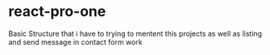 # react-pro-one
Basic Structure that i have to trying to mentent this projects as well as listing and send message in  contact form work
